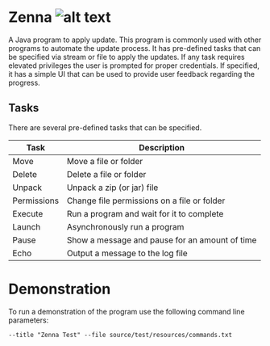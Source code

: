 [build-status]: https://travis-ci.org/avereon/zenna.svg?branch=master "Build status"

# Zenna ![alt text][build-status]

A Java program to apply update. This program is commonly used with other 
programs to automate the update process. It has pre-defined tasks that can be 
specified via stream or file to apply the updates. If any task requires elevated
privileges the user is prompted for proper credentials. If specified, it has a 
simple UI that can be used to provide user feedback regarding the progress.

## Tasks
There are several pre-defined tasks that can be specified.

| Task | Description |
| --- | --- |
| Move | Move a file or folder |
| Delete | Delete a file or folder |
| Unpack | Unpack a zip (or jar) file |
| Permissions | Change file permissions on a file or folder |
| Execute | Run a program and wait for it to complete |
| Launch | Asynchronously run a program |
| Pause | Show a message and pause for an amount of time |
| Echo | Output a message to the log file |

# Demonstration
To run a demonstration of the program use the following command line parameters:
    
    --title "Zenna Test" --file source/test/resources/commands.txt

